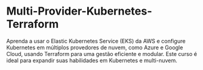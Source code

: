 # Multi-Provider-Kubernetes-Terraform
Aprenda a usar o Elastic Kubernetes Service (EKS) da AWS e configure Kubernetes em múltiplos provedores de nuvem, como Azure e Google Cloud, usando Terraform para uma gestão eficiente e modular. Este curso é ideal para expandir suas habilidades em Kubernetes e multi-nuvem.
